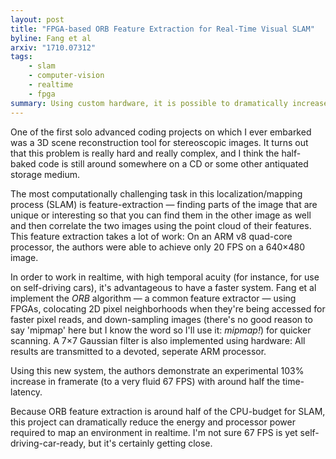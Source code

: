 ```yaml
---
layout: post
title: "FPGA-based ORB Feature Extraction for Real-Time Visual SLAM"
byline: Fang et al
arxiv: "1710.07312"
tags:
    - slam
    - computer-vision
    - realtime
    - fpga
summary: Using custom hardware, it is possible to dramatically increase the framerate of a classic SLAM feature extraction algorithm.
---
```


One of the first solo advanced coding projects on which I ever embarked was a 3D scene reconstruction tool for stereoscopic images. It turns out that this problem is really hard and really complex, and I think the half-baked code is still around somewhere on a CD or some other antiquated storage medium.

The most computationally challenging task in this localization/mapping process (SLAM) is feature-extraction — finding parts of the image that are unique or interesting so that you can find them in the other image as well and then correlate the two images using the point cloud of their features. This feature extraction takes a lot of work: On an ARM v8 quad-core processor, the authors were able to achieve only 20 FPS on a 640×480 image.

In order to work in realtime, with high temporal acuity (for instance, for use on self-driving cars), it's advantageous to have a faster system. Fang et al implement the _ORB_ algorithm — a common feature extractor — using FPGAs, colocating 2D pixel neighborhoods when they're being accessed for faster pixel reads, and down-sampling images (there's no good reason to say 'mipmap' here but I know the word so I'll use it: _mipmap!_) for quicker scanning. A 7×7 Gaussian filter is also implemented using hardware: All results are transmitted to a devoted, seperate ARM processor.

Using this new system, the authors demonstrate an experimental 103% increase in framerate (to a very fluid 67 FPS) with around half the time-latency.

Because ORB feature extraction is around half of the CPU-budget for SLAM, this project can dramatically reduce the energy and processor power required to map an environment in realtime. I'm not sure 67 FPS is yet self-driving-car-ready, but it's certainly getting close.
